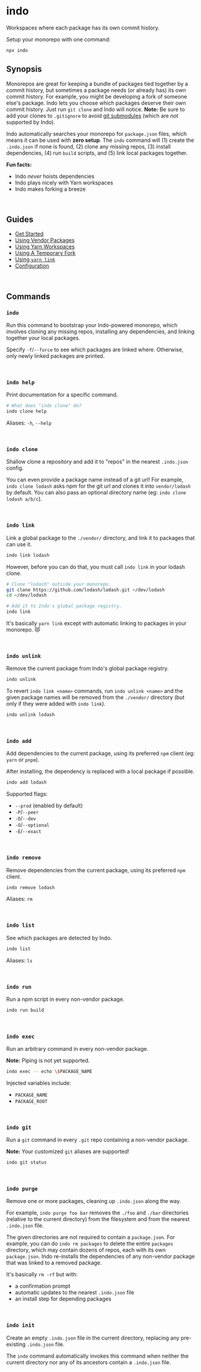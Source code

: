 # indo

Workspaces where each package has its own commit history.

Setup your monorepo with one command:

```sh
npx indo
```

## Synopsis

Monorepos are great for keeping a bundle of packages tied together by a commit history, but sometimes a package needs (or already has) its own commit history. For example, you might be developing a fork of someone else's package. Indo lets you choose which packages deserve their own commit history. Just run `git clone` and Indo will notice. **Note:** Be sure to add your clones to `.gitignore` to avoid [git submodules](https://git-scm.com/book/en/v2/Git-Tools-Submodules) (which are *not* supported by Indo).

Indo automatically searches your monorepo for `package.json` files, which means it can be used with **zero setup**. The `indo` command will (1) create the `.indo.json` if none is found, (2) clone any missing repos, (3) install dependencies, (4) run `build` scripts, and (5) link local packages together.

**Fun facts:**

- Indo *never* hoists dependencies
- Indo plays nicely with Yarn workspaces
- Indo makes forking a breeze

&nbsp;

## Guides

- [Get Started](./docs/get-started.md)
- [Using Vendor Packages](./docs/using-vendor.md)
- [Using Yarn Workspaces](./docs/using-yarn-workspaces.md)
- [Using A Temporary Fork](./docs/using-a-temporary-fork.md)
- [Using `yarn link`](./docs/using-yarn-link.md)
- [Configuration](./docs/config.md)

&nbsp;

## Commands

### `indo`

Run this command to bootstrap your Indo-powered monorepo, which involves
cloning any missing repos, installing any dependencies, and linking together your
local packages.

Specify `-f`/`--force` to see which packages are linked where. Otherwise, only
newly linked packages are printed.

&nbsp;

### `indo help`

Print documentation for a specific command.

```sh
# What does "indo clone" do?
indo clone help
```

Aliases: `-h`, `--help`

&nbsp;

### `indo clone`

Shallow clone a repository and add it to "repos" in the nearest `.indo.json` config.

You can even provide a package name instead of a git url! For example, `indo clone lodash`
asks npm for the git url and clones it into `vendor/lodash` by default. You can also pass
an optional directory name (eg: `indo clone lodash a/b/c`).

&nbsp;

### `indo link`

Link a global package to the `./vendor/` directory, and link it to packages that can use it.

```sh
indo link lodash
```

However, before you can do that, you must call `indo link` in your lodash clone.

```sh
# Clone "lodash" outside your monorepo.
git clone https://github.com/lodash/lodash.git ~/dev/lodash
cd ~/dev/lodash

# Add it to Indo's global package registry.
indo link
```

It's basically `yarn link` except with automatic linking to packages in your monorepo. 😻

&nbsp;

### `indo unlink`

Remove the current package from Indo's global package registry.

```sh
indo unlink
```

To revert `indo link <name>` commands, run `indo unlink <name>` and the given package names
will be removed from the `./vendor/` directory (but only if they were added with `indo link`).

```sh
indo unlink lodash
```

&nbsp;

### `indo add`

Add dependencies to the current package, using its preferred `npm` client (eg: `yarn` or `pnpm`).

After installing, the dependency is replaced with a local package if possible.

```sh
indo add lodash
```

Supported flags:
- `--prod` (enabled by default)
- `-P`/`--peer`
- `-D`/`--dev`
- `-O`/`--optional`
- `-E`/`--exact`

&nbsp;

### `indo remove`

Remove dependencies from the current package, using its preferred `npm` client.

```sh
indo remove lodash
```

Aliases: `rm`

&nbsp;

### `indo list`

See which packages are detected by Indo.

```sh
indo list
```

Aliases: `ls`

&nbsp;

### `indo run`

Run a npm script in every non-vendor package.

```sh
indo run build
```

&nbsp;

### `indo exec`

Run an arbitrary command in every non-vendor package.

**Note:** Piping is not yet supported.

```sh
indo exec -- echo \$PACKAGE_NAME
```

Injected variables include:
- `PACKAGE_NAME`
- `PACKAGE_ROOT`

&nbsp;

### `indo git`

Run a `git` command in every `.git` repo containing a non-vendor package.

**Note:** Your customized `git` aliases are supported!

```sh
indo git status
```

&nbsp;

### `indo purge`

Remove one or more packages, cleaning up `.indo.json` along the way.

For example, `indo purge foo bar` removes the `./foo` and `./bar` directories (relative to the current directory) from the filesystem and from the nearest `.indo.json` file.

The given directories are not required to contain a `package.json`. For example, you can do `indo rm packages`
to delete the entire `packages` directory, which may contain dozens of repos, each with its own `package.json`. Indo re-installs the dependencies of any non-vendor package that was linked to a removed package.

It's basically `rm -rf` but with:
- a confirmation prompt
- automatic updates to the nearest `.indo.json` file
- an install step for depending packages

&nbsp;

### `indo init`

Create an empty `.indo.json` file in the current directory, replacing any pre-existing `.indo.json` file.

The `indo` command automatically invokes this command when neither the current directory nor any of
its ancestors contain a `.indo.json` file.
